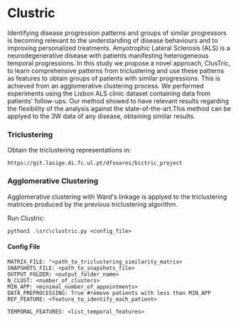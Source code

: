 # Clustric

Identifying disease progression patterns and groups of similar progressors is becoming relevant to the understanding of disease behaviours and to improving personalized treatments. Amyotrophic Lateral Sclerosis (ALS) is a neurodegenerative disease with patients manifesting heterogeneous temporal progressions. In this study we propose a novel approach, ClusTric, to learn comprehensive patterns from triclustering and use these patterns as features to obtain groups of patients with similar progressions. This is achieved from an agglomerative clustering process. We performed experiments using the Lisbon ALS clinic dataset containing data from patients' follow-ups. Our method showed to have relevant results regarding the flexibility of the analysis against the state-of-the-art.This method can be applyed to the 3W data of any disease, obtaining similar results.

### Triclustering

Obtain the triclustering representations in:

```
https://git.lasige.di.fc.ul.pt/dfsoares/bictric_project
```

### Agglomerative Clustering

Agglomerative clustering with Ward's linkage is applyed to the triclustering matrices produced by the previous triclustering algorithm.

Run Clustric:
```
python3 .\src\clustric.py <config_file>
```

#### Config File

```
MATRIX_FILE: "<path_to_triclustering_similarity_matrix>
SNAPSHOTS_FILE: <path_to_snapshots_file>
OUTPUT_FOLDER: <output_folder_name>
N_CLUST: <number_of_clusters>  
MIN_APP: <minimal_number_of_appointments>             
DATA_PREPROCESSING: True #remove patients with less than MIN_APP
REF_FEATURE: <feature_to_identify_each_patient>

TEMPORAL_FEATURES: <list_temporal_features>
```
